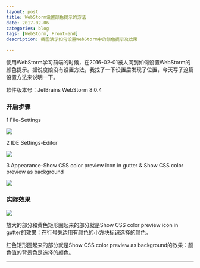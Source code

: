 ```yaml
---
layout: post
title: WebStorm设置颜色提示的方法
date: 2017-02-06
categories: blog
tags: [WebStorm, Front-end]
description: 截图演示如何设置WebStorm中的颜色提示及效果

---
```


使用WebStorm学习前端的时候，在2016-02-01被人问到如何设置WebStorm的颜色提示。据说度娘没有设置方法，我找了一下设置后发现了位置，今天写了这篇设置方法来说明一下。

软件版本号：JetBrains WebStorm 8.0.4

### 开启步骤

1 File-Settings

![](http://7xqvz5.com1.z0.glb.clouddn.com/image/20170206_WebStorm_Color_Indicate_1.png)

2 IDE Settings-Editor

![](http://7xqvz5.com1.z0.glb.clouddn.com/image/20170206_WebStorm_Color_Indicate_2.png)

3 Appearance-Show CSS color preview icon in gutter & Show CSS color preview as background

![](http://7xqvz5.com1.z0.glb.clouddn.com/image/20170206_WebStorm_Color_Indicate_3.png)

### 实际效果

![](http://7xqvz5.com1.z0.glb.clouddn.com/image/20170206_WebStorm_Color_Indicate_4.png)

放大的部分和黄色矩形圈起来的部分就是Show CSS color preview icon in gutter的效果：在行号旁边用有颜色的小方块标识选择的颜色。

红色矩形圈起来的部分就是Show CSS color preview as background的效果：颜色值的背景色是选择的颜色。

---

